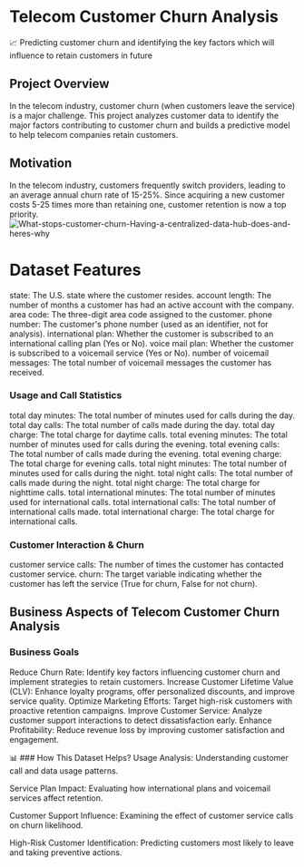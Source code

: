  # Telecom Customer Churn Analysis

📈 Predicting customer churn and identifying the key factors which will influence to retain customers in future

## Project Overview
In the telecom industry, customer churn (when customers leave the service) is a major challenge. This project analyzes customer data to identify the major factors contributing to customer churn and builds a predictive model to help telecom companies retain customers.

## Motivation
In the telecom industry, customers frequently switch providers, leading to an average annual churn rate of 15-25%. Since acquiring a new customer costs 5-25 times more than retaining one, customer retention is now a top priority.
![What-stops-customer-churn-Having-a-centralized-data-hub-does-and-heres-why](https://github.com/user-attachments/assets/212e3035-3120-4149-8978-e8e54677672f)

 # Dataset Features
state: The U.S. state where the customer resides.
account length: The number of months a customer has had an active account with the company.
area code: The three-digit area code assigned to the customer.
phone number: The customer's phone number (used as an identifier, not for analysis).
international plan: Whether the customer is subscribed to an international calling plan (Yes or No).
voice mail plan: Whether the customer is subscribed to a voicemail service (Yes or No).
number of voicemail messages: The total number of voicemail messages the customer has received.
### Usage and Call Statistics
total day minutes: The total number of minutes used for calls during the day.
total day calls: The total number of calls made during the day.
total day charge: The total charge for daytime calls.
total evening minutes: The total number of minutes used for calls during the evening.
total evening calls: The total number of calls made during the evening.
total evening charge: The total charge for evening calls.
total night minutes: The total number of minutes used for calls during the night.
total night calls: The total number of calls made during the night.
total night charge: The total charge for nighttime calls.
total international minutes: The total number of minutes used for international calls.
total international calls: The total number of international calls made.
total international charge: The total charge for international calls.

### Customer Interaction & Churn
customer service calls: The number of times the customer has contacted customer service.
churn: The target variable indicating whether the customer has left the service (True for churn, False for not churn).

## Business Aspects of Telecom Customer Churn Analysis
### Business Goals
Reduce Churn Rate: Identify key factors influencing customer churn and implement strategies to retain customers.
Increase Customer Lifetime Value (CLV): Enhance loyalty programs, offer personalized discounts, and improve service quality.
Optimize Marketing Efforts: Target high-risk customers with proactive retention campaigns.
Improve Customer Service: Analyze customer support interactions to detect dissatisfaction early.
Enhance Profitability: Reduce revenue loss by improving customer satisfaction and engagement.

📊 ### How This Dataset Helps?
Usage Analysis: Understanding customer call and data usage patterns.

Service Plan Impact: Evaluating how international plans and voicemail services affect retention.

Customer Support Influence: Examining the effect of customer service calls on churn likelihood.

High-Risk Customer Identification: Predicting customers most likely to leave and taking preventive actions.
